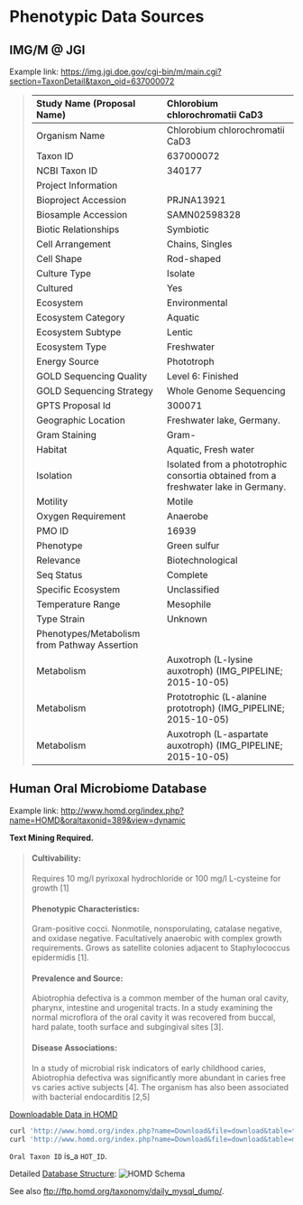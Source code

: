 # Phenotypic Data Sources

## IMG/M @ JGI

Example link: <https://img.jgi.doe.gov/cgi-bin/m/main.cgi?section=TaxonDetail&taxon_oid=637000072>

> Study Name (Proposal Name)	| Chlorobium chlorochromatii CaD3
> :-------------- | :---------------
> Organism Name	| Chlorobium chlorochromatii CaD3
> Taxon ID	| 637000072
> NCBI Taxon ID	| 340177
> Project Information	 | 
> Bioproject Accession	| PRJNA13921
> Biosample Accession	| SAMN02598328
> Biotic Relationships	| Symbiotic
> Cell Arrangement	| Chains, Singles
> Cell Shape	| Rod-shaped
> Culture Type	| Isolate
> Cultured	| Yes
> Ecosystem	| Environmental
> Ecosystem Category	| Aquatic
> Ecosystem Subtype	| Lentic
> Ecosystem Type	| Freshwater
> Energy Source	| Phototroph
> GOLD Sequencing Quality	| Level 6: Finished
> GOLD Sequencing Strategy	| Whole Genome Sequencing
> GPTS Proposal Id	| 300071
> Geographic Location	| Freshwater lake, Germany.
> Gram Staining	| Gram-
> Habitat	| Aquatic, Fresh water
> Isolation	| Isolated from a phototrophic consortia obtained from a freshwater lake in Germany.
> Motility	| Motile
> Oxygen Requirement	| Anaerobe
> PMO ID	| 16939
> Phenotype	| Green sulfur
> Relevance	| Biotechnological
> Seq Status	| Complete
> Specific Ecosystem	| Unclassified
> Temperature Range	| Mesophile
> Type Strain	| Unknown
> Phenotypes/Metabolism from Pathway Assertion	|  
> Metabolism	| Auxotroph (L-lysine auxotroph) (IMG_PIPELINE; 2015-10-05)
> Metabolism	| Prototrophic (L-alanine prototroph) (IMG_PIPELINE; 2015-10-05)
> Metabolism	| Auxotroph (L-aspartate auxotroph) (IMG_PIPELINE; 2015-10-05)

## Human Oral Microbiome Database

Example link: <http://www.homd.org/index.php?name=HOMD&oraltaxonid=389&view=dynamic>

__Text Mining Required.__

> #### Cultivability:
> Requires 10 mg/l pyrixoxal hydrochloride or 100 mg/l L-cysteine for growth [1]
> #### Phenotypic Characteristics:
> Gram-positive cocci.  Nonmotile, nonsporulating, catalase negative, and oxidase negative.  Facultatively anaerobic with complex growth requirements.  Grows as satellite colonies adjacent to Staphylococcus epidermidis [1]. 
> #### Prevalence and Source:
> Abiotrophia defectiva is a common member of the human oral cavity, pharynx, intestine and urogenital tracts.  In a study examining the normal microflora of the oral cavity it was recovered from buccal, hard palate, tooth surface and subgingival sites [3].  
> #### Disease Associations:
> In a study of microbial risk indicators of early childhood caries, Abiotrophia defectiva was significantly more abundant in caries free vs caries active subjects [4].  The organism has also been associated with bacterial endocarditis [2,5]

[Downloadable Data in HOMD](http://www.homd.org/index.php?name=Download)

````bash
curl 'http://www.homd.org/index.php?name=Download&file=download&table=tt&format=text' -o HOMD_Taxon.tsv
curl 'http://www.homd.org/index.php?name=Download&file=download&table=meta&format=text' -o HOMD_Meta.tsv
````

`Oral Taxon ID` is_a `HOT_ID`.

Detailed [Database Structure](http://www.homd.org/index.php?name=Article&sid=25&cat=12&toc=1):
![HOMD Schema](http://www.homd.org/modules/Article/article_images/taxon_database.jpg)

See also <ftp://ftp.homd.org/taxonomy/daily_mysql_dump/>.

